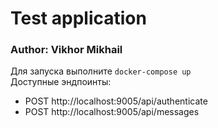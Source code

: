 # Test application

### Author: Vikhor Mikhail

Для запуска выполните <code>docker-compose up</code>  
Доступные эндпоинты: 
 - POST http://localhost:9005/api/authenticate
 - POST http://localhost:9005/api/messages